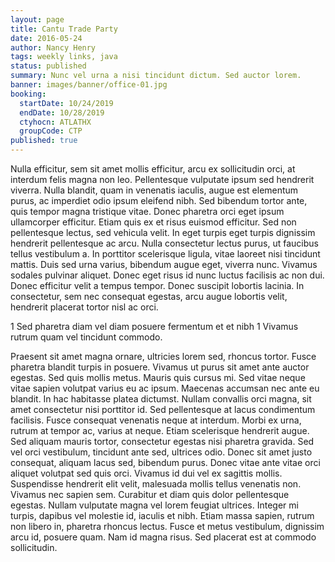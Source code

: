 ```yaml
---
layout: page
title: Cantu Trade Party
date: 2016-05-24
author: Nancy Henry
tags: weekly links, java
status: published
summary: Nunc vel urna a nisi tincidunt dictum. Sed auctor lorem.
banner: images/banner/office-01.jpg
booking:
  startDate: 10/24/2019
  endDate: 10/28/2019
  ctyhocn: ATLATHX
  groupCode: CTP
published: true
---
```

Nulla efficitur, sem sit amet mollis efficitur, arcu ex sollicitudin orci, at interdum felis magna non leo. Pellentesque vulputate ipsum sed hendrerit viverra. Nulla blandit, quam in venenatis iaculis, augue est elementum purus, ac imperdiet odio ipsum eleifend nibh. Sed bibendum tortor ante, quis tempor magna tristique vitae. Donec pharetra orci eget ipsum ullamcorper efficitur. Etiam quis ex et risus euismod efficitur. Sed non pellentesque lectus, sed vehicula velit. In eget turpis eget turpis dignissim hendrerit pellentesque ac arcu. Nulla consectetur lectus purus, ut faucibus tellus vestibulum a. In porttitor scelerisque ligula, vitae laoreet nisi tincidunt mattis. Duis sed urna varius, bibendum augue eget, viverra nunc. Vivamus sodales pulvinar aliquet. Donec eget risus id nunc luctus facilisis ac non dui. Donec efficitur velit a tempus tempor. Donec suscipit lobortis lacinia. In consectetur, sem nec consequat egestas, arcu augue lobortis velit, hendrerit placerat tortor nisl ac orci.

1 Sed pharetra diam vel diam posuere fermentum et et nibh
1 Vivamus rutrum quam vel tincidunt commodo.

Praesent sit amet magna ornare, ultricies lorem sed, rhoncus tortor. Fusce pharetra blandit turpis in posuere. Vivamus ut purus sit amet ante auctor egestas. Sed quis mollis metus. Mauris quis cursus mi. Sed vitae neque vitae sapien volutpat varius eu ac ipsum. Maecenas accumsan nec ante eu blandit. In hac habitasse platea dictumst. Nullam convallis orci magna, sit amet consectetur nisi porttitor id. Sed pellentesque at lacus condimentum facilisis. Fusce consequat venenatis neque at interdum. Morbi ex urna, rutrum at tempor ac, varius at neque. Etiam scelerisque hendrerit augue.
Sed aliquam mauris tortor, consectetur egestas nisi pharetra gravida. Sed vel orci vestibulum, tincidunt ante sed, ultrices odio. Donec sit amet justo consequat, aliquam lacus sed, bibendum purus. Donec vitae ante vitae orci aliquet volutpat sed quis orci. Vivamus id dui vel ex sagittis mollis. Suspendisse hendrerit elit velit, malesuada mollis tellus venenatis non. Vivamus nec sapien sem. Curabitur et diam quis dolor pellentesque egestas. Nullam vulputate magna vel lorem feugiat ultrices. Integer mi turpis, dapibus vel molestie id, iaculis et nibh. Etiam massa sapien, rutrum non libero in, pharetra rhoncus lectus. Fusce et metus vestibulum, dignissim arcu id, posuere quam. Nam id magna risus. Sed placerat est at commodo sollicitudin.
